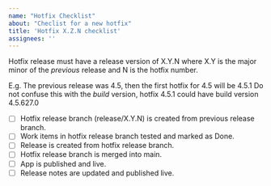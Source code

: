```yaml
---
name: "Hotfix Checklist"
about: "Checlist for a new hotfix"
title: 'Hotfix X.Z.N checklist'
assignees: ''
---
```

Hotfix release must have a release version of X.Y.N where X.Y is the major minor of the _previous_ release and N is the hotfix number.

E.g. The previous release was 4.5, then the first hotfix for 4.5 will be 4.5.1
Do not confuse this with the _build_ version, hotfix 4.5.1 could have build version 4.5.627.0

- [ ] Hotfix release branch (release/X.Y.N) is created from previous release branch.
- [ ] Work items in hotfix release branch tested and marked as Done.
- [ ] Release is created from hotfix release branch.
- [ ] Hotfix release branch is merged into main.
- [ ] App is published and live.
- [ ] Release notes are updated and published live.
